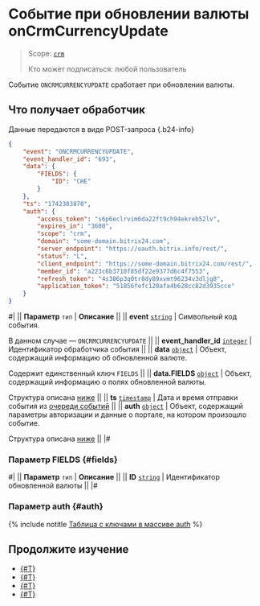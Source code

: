 # Событие при обновлении валюты onCrmCurrencyUpdate

> Scope: [`crm`](../../../scopes/permissions.md)
>
> Кто может подписаться: любой пользователь

Событие `ONCRMCURRENCYUPDATE` сработает при обновлении валюты.

## Что получает обработчик

Данные передаются в виде POST-запроса {.b24-info}

```json
{
    "event": "ONCRMCURRENCYUPDATE",
    "event_handler_id": "693",
    "data": {
        "FIELDS": {
            "ID": "CHE"
        }
    },
    "ts": "1742303870",
    "auth": {
        "access_token": "s6p6eclrvim6da22ft9ch94ekreb52lv",
        "expires_in": "3600",
        "scope": "crm",
        "domain": "some-domain.bitrix24.com",
        "server_endpoint": "https://oauth.bitrix.info/rest/",
        "status": "L",
        "client_endpoint": "https://some-domain.bitrix24.com/rest/",
        "member_id": "a223c6b3710f85df22e9377d6c4f7553",
        "refresh_token": "4s386p3q0tr8dy89xvmt96234v3dljg8",
        "application_token": "51856fefc120afa4b628cc82d3935cce"
    }
}
```

#|
|| **Параметр**
`тип` | **Описание** ||
|| **event**
[`string`](../../../data-types.md) | Символьный код события.

В данном случае — `ONCRMCURRENCYUPDATE` ||
|| **event_handler_id**
[`integer`](../../../data-types.md) | Идентификатор обработчика события ||
|| **data**
[`object`](../../../data-types.md) | Объект, содержащий информацию об обновленной валюте.

Содержит единственный ключ `FIELDS` ||
|| **data.FIELDS**
[`object`](../../../data-types.md) | Объект, содержащий информацию о полях обновленной валюты.

Структура описана [ниже](#fields) ||
|| **ts**
[`timestamp`](../../../data-types.md) | Дата и время отправки события из [очереди событий](../../../events/index.md) ||
|| **auth**
[`object`](../../../data-types.md) | Объект, содержащий параметры авторизации и данные о портале, на котором произошло событие.

Структура описана [ниже](#auth) ||
|#

### Параметр FIELDS {#fields}

#|
|| **Параметр**
`тип` | **Описание** ||
|| **ID**
[`string`](../../../data-types.md) | Идентификатор обновленной валюты ||
|#

### Параметр auth {#auth}

{% include notitle [Таблица с ключами в массиве auth](../../../../_includes/auth-params-in-events.md) %}

## Продолжите изучение

- [{#T}](../../../events/index.md)
- [{#T}](../../../events/event-bind.md)
- [{#T}](./on-crm-currency-add.md)
- [{#T}](./on-crm-currency-delete.md)